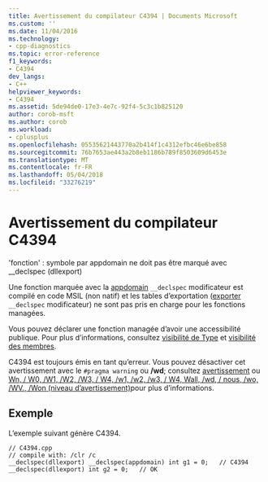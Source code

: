 ```yaml
---
title: Avertissement du compilateur C4394 | Documents Microsoft
ms.custom: ''
ms.date: 11/04/2016
ms.technology:
- cpp-diagnostics
ms.topic: error-reference
f1_keywords:
- C4394
dev_langs:
- C++
helpviewer_keywords:
- C4394
ms.assetid: 5de94de0-17e3-4e7c-92f4-5c3c1b825120
author: corob-msft
ms.author: corob
ms.workload:
- cplusplus
ms.openlocfilehash: 05535621443770a2b414f1c4312efbc46e6be858
ms.sourcegitcommit: 76b7653ae443a2b8eb1186b789f8503609d6453e
ms.translationtype: MT
ms.contentlocale: fr-FR
ms.lasthandoff: 05/04/2018
ms.locfileid: "33276219"
---
```

# <a name="compiler-warning-c4394"></a>Avertissement du compilateur C4394
'fonction' : symbole par appdomain ne doit pas être marqué avec __declspec (dllexport)  
  
 Une fonction marquée avec la [appdomain](../../cpp/appdomain.md) `__declspec` modificateur est compilé en code MSIL (non natif) et les tables d’exportation ([exporter](../../windows/export.md) `__declspec` modificateur) ne sont pas pris en charge pour les fonctions managées.  
  
 Vous pouvez déclarer une fonction managée d’avoir une accessibilité publique. Pour plus d’informations, consultez [visibilité de Type](../../dotnet/how-to-define-and-consume-classes-and-structs-cpp-cli.md#BKMK_Type_visibility) et [visibilité des membres](../../dotnet/how-to-define-and-consume-classes-and-structs-cpp-cli.md#BKMK_Member_visibility).  
  
 C4394 est toujours émis en tant qu’erreur.  Vous pouvez désactiver cet avertissement avec le `#pragma warning` ou **/wd**; consultez [avertissement](../../preprocessor/warning.md) ou [Wn, / W0, /W1, /W2, /W3, / W4, /w1, /w2, /w3, / W4, Wall, /wd, / nous, /wo, /WV., /Won (niveau d’avertissement)](../../build/reference/compiler-option-warning-level.md)pour plus d’informations.  
  
## <a name="example"></a>Exemple  
 L’exemple suivant génère C4394.  
  
```  
// C4394.cpp  
// compile with: /clr /c  
__declspec(dllexport) __declspec(appdomain) int g1 = 0;   // C4394  
__declspec(dllexport) int g2 = 0;   // OK  
```